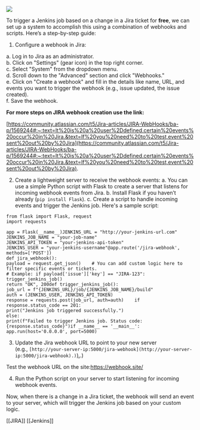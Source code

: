   


![](https://miro.medium.com/v2/resize:fit:679/1*wzELoJDpKdRAyR0IDeeeVA.png)

To trigger a Jenkins job based on a change in a Jira ticket for **free**, we can set up a system to accomplish this using a combination of webhooks and scripts. Here’s a step-by-step guide:

1. Configure a webhook in Jira:

a. Log in to Jira as an administrator.  
b. Click on "Settings" (gear icon) in the top right corner.  
c. Select "System" from the dropdown menu.  
d. Scroll down to the "Advanced" section and click "Webhooks."  
e. Click on "Create a webhook" and fill in the details like name, URL, and events you want to trigger the webhook (e.g., issue updated, the issue created).  
f. Save the webhook.

**For more steps on JIRA webhook creation use the link:**

[https://community.atlassian.com/t5/Jira-articles/JIRA-WebHooks/ba-p/1569244#:~:text=It%20is%20a%20user%2Ddefined,certain%20events%20occur%20in%20Jira.&text=If%20you%20need%20to%20test,event%20sent%20out%20by%20Jira](https://community.atlassian.com/t5/Jira-articles/JIRA-WebHooks/ba-p/1569244#:~:text=It%20is%20a%20user%2Ddefined,certain%20events%20occur%20in%20Jira.&text=If%20you%20need%20to%20test,event%20sent%20out%20by%20Jira).

2. Create a lightweight server to receive the webhook events: a. You can use a simple Python script with Flask to create a server that listens for incoming webhook events from Jira. b. Install Flask if you haven’t already (`pip install Flask`). c. Create a script to handle incoming events and trigger the Jenkins job. Here's a sample script:

`from flask import Flask, request`  
`import requests`

`app = Flask(__name__)JENKINS_URL = "http://your-jenkins-url.com"`  
`JENKINS_JOB_NAME = "your-job-name"`  
`JENKINS_API_TOKEN = "your-jenkins-api-token"`  
`JENKINS_USER = "your-jenkins-username"@app.route('/jira-webhook', methods=['POST'])`  
`def jira_webhook():`  
    `payload = request.get_json()    # You can add custom logic here to filter specific events or tickets.`  
    `# Example: if payload['issue']['key'] == "JIRA-123":    trigger_jenkins_job()`  
    `return "OK", 200def trigger_jenkins_job():`  
    `job_url = f"{JENKINS_URL}/job/{JENKINS_JOB_NAME}/build"`  
    `auth = (JENKINS_USER, JENKINS_API_TOKEN)`  
    `response = requests.post(job_url, auth=auth)    if response.status_code == 201:`  
        `print("Jenkins job triggered successfully.")`  
    `else:`  
        `print(f"Failed to trigger Jenkins job. Status code: {response.status_code}")if __name__ == '__main__':`  
    `app.run(host='0.0.0.0', port=5000)`

3. Update the Jira webhook URL to point to your new server (e.g., `[http://your-server-ip:5000/jira-webhook](http://your-server-ip:5000/jira-webhook).)`[).](http://your-server-ip:5000/jira-webhook).)

Test the webhook URL on the site:https://webhook.site/

4. Run the Python script on your server to start listening for incoming webhook events.

Now, when there is a change in a Jira ticket, the webhook will send an event to your server, which will trigger the Jenkins job based on your custom logic.

[[JIRA]]
[[Jenkins]]
